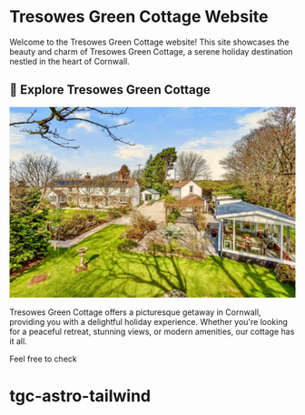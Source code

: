 # Tresowes Green Cottage Website

Welcome to the Tresowes Green Cottage website! This site showcases the beauty and charm of Tresowes Green Cottage, a serene holiday destination nestled in the heart of Cornwall.

## 🌄 Explore Tresowes Green Cottage

![Tresowes Green Cottage](/public/images/full-image-tgc@0.5x.webp)

Tresowes Green Cottage offers a picturesque getaway in Cornwall, providing you with a delightful holiday experience. Whether you're looking for a peaceful retreat, stunning views, or modern amenities, our cottage has it all.

Feel free to check 
# tgc-astro-tailwind


